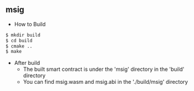 msig
-------------

 - How to Build 

```sh
$ mkdir build
$ cd build
$ cmake ..
$ make
```
 - After build 
   - The built smart contract is under the 'msig' directory in the 'build' directory
   - You can find msig.wasm and msig.abi in the './build/msig' directory